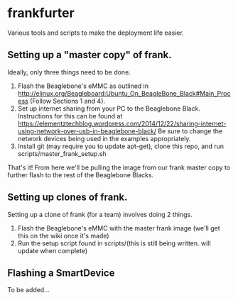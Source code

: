 # frankfurter
Various tools and scripts to make the deployment life easier.

## Setting up a "master copy" of frank.
Ideally, only three things need to be done.

1. Flash the Beaglebone's eMMC as outlined in
http://elinux.org/Beagleboard:Ubuntu_On_BeagleBone_Black#Main_Process (Follow Sections 1 and 4).
2. Set up internet sharing from your PC to the Beaglebone Black. Instructions for this can be found
at https://elementztechblog.wordpress.com/2014/12/22/sharing-internet-using-network-over-usb-in-beaglebone-black/
Be sure to change the network devices being used in the examples appropriately.
3. Install git (may require you to update apt-get), clone this repo, and run
scripts/master_frank_setup.sh

That's it! From here we'll be pulling the image from our frank master copy to further flash to the
rest of the Beaglebone Blacks.

## Setting up clones of frank.
Setting up a clone of frank (for a team) involves doing 2 things.

1. Flash the Beaglebone's eMMC with the master frank image (we'll get this on the wiki once it's made)
2. Run the setup script found in scripts/(this is still being written. will update when complete)

## Flashing a SmartDevice
To be added...

